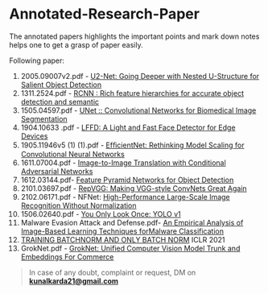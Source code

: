 # Annotated-Research-Paper
The annotated papers highlights the important points and mark down notes helps one to get a grasp of paper easily. 


Following paper:

1) 2005.09007v2.pdf -  [U2-Net: Going Deeper with Nested U-Structure for Salient Object Detection](https://github.com/kunalkarda/Annotated-Research-Paper/blob/main/2005.09007v2%20(1).pdf)
2) 1311.2524.pdf    -  [RCNN : Rich feature hierarchies for accurate object detection and semantic](https://github.com/kunalkarda/Annotated-Research-Paper/blob/main/1311.2524.pdf)
3) 1505.04597.pdf   -  [UNet :: Convolutional Networks for Biomedical Image Segmentation](https://github.com/kunalkarda/Annotated-Research-Paper/blob/main/1505.04597.pdf)
4) 1904.10633 .pdf -  [LFFD: A Light and Fast Face Detector for Edge Devices](https://github.com/kunalkarda/Annotated-Research-Paper/blob/main/1904.10633%20(4).pdf)
5) 1905.11946v5 (1) (1).pdf - [EfﬁcientNet: Rethinking Model Scaling for Convolutional Neural Networks](https://github.com/kunalkarda/Annotated-Research-Paper/blob/main/1905.11946v5%20(1)%20(1).pdf)
6) 1611.07004.pdf - [Image-to-Image Translation with Conditional Adversarial Networks](https://github.com/kunalkarda/Annotated-Research-Paper/blob/main/1611.07004%20.pdf)
7) 1612.03144.pdf- [Feature Pyramid Networks for Object Detection](https://github.com/kunalkarda/Annotated-Research-Paper/blob/main/1612.03144%20(2).pdf)
8) 2101.03697.pdf - [RepVGG: Making VGG-style ConvNets Great Again
](https://github.com/kunalkarda/Annotated-Research-Paper/blob/main/2101.03697.pdf)
9) 2102.06171.pdf - NFNet: [High-Performance Large-Scale Image Recognition Without Normalization](https://github.com/kunalkarda/Annotated-Research-Paper/blob/main/2102.06171%20(1).pdf)
10) 1506.02640.pdf - [You Only Look Once: YOLO v1](https://github.com/kunalkarda/Annotated-Research-Paper/blob/main/1506.02640.pdf)
11) Malware Evasion Attack and Defense.pdf- [An Empirical Analysis of Image-Based Learning Techniques forMalware Classification](https://github.com/kunalkarda/Annotated-Research-Paper/blob/main/Malware%20Evasion%20Attack%20and%20Defense.pdf)
12) [TRAINING BATCHNORM AND ONLY BATCH NORM](https://github.com/kunalkarda/Annotated-Research-Paper/blob/main/TRAINING%20BATCH%20NORM%20AND%20ONLY%20BATCH%20NORM%20.pdf) ICLR 2021
13) GrokNet.pdf - [GrokNet: Unified Computer Vision Model Trunk and Embeddings For Commerce](https://github.com/kunalkarda/Annotated-Research-Paper/blob/main/GrokNet:.pdf)

> In case of any doubt, complaint or request, DM on **kunalkarda21@gmail.com**
